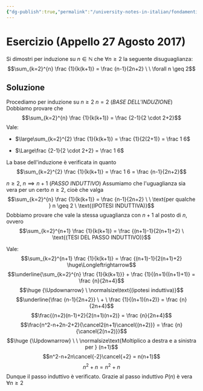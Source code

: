 ```yaml
---
{"dg-publish":true,"permalink":"/university-notes-in-italian/fondamenti-matematici-per-l-informatica/esercizi-sul-principio-di-induzione/appello-27-agosto-2017/"}
---
```


# Esercizio (Appello 27 Agosto 2017)
Si dimostri per induzione su $n \in \mathbb N$ che $\forall n \geq 2$ la seguente disuguaglianza:
$$\sum_{k=2}^{n} \frac {1}{k(k+1)} = \frac {n-1}{2n+2} \ \ \forall n \geq 2$$
## Soluzione
Procediamo per induzione su $n \geq 2$
$n = 2$ (*BASE DELL'INDUZIONE*) 
Dobbiamo provare che
$$\sum_{k=2}^{n} \frac {1}{k(k+1)} = \frac {2-1}{2 \cdot 2+2}$$
Vale:
-  $\large\sum_{k=2}^{2} \frac {1}{k(k+1)} = \frac {1}{2(2+1)} = \frac 1 6$

- $\Large\frac {2-1}{2 \cdot 2+2} = \frac 1 6$

La base dell'induzione è verificata in quanto
$$\sum_{k=2}^{2} \frac {1}{k(k+1)} = \frac 1 6 = \frac {n-1}{2n+2}$$

$n \geq 2, \ n \implies n+1$ (*PASSO INDUTTIVO*)
Assumiamo che l'uguaglianza sia vera per un certo $n \geq 2$, cioè che valga 
$$\sum_{k=2}^{n} \frac {1}{k(k+1)} = \frac {n-1}{2n+2} \ \ \text{per qualche } n \geq 2 \ \text{(IPOTESI INDUTTIVA)}$$
Dobbiamo provare che vale la stessa uguaglianza con $n+1$ al posto di $n$, ovvero
$$\sum_{k=2}^{n+1} \frac {1}{k(k+1)} = \frac {(n+1)-1}{2(n+1)+2} \ \text{(TESI DEL PASSO INDUTTIVO)}$$

Vale:$$\sum_{k=2}^{n+1} \frac {1}{k(k+1)} = \frac {(n+1)-1}{2(n+1)+2} \huge\Longleftrightarrow$$$$\underline{\sum_{k=2}^{n} \frac {1}{k(k+1)}} + \frac {1}{(n+1)((n+1)+1)} = \frac {n}{2n+4}$$$$\huge {\Updownarrow} \ \normalsize\text{(ipotesi induttiva)}$$$$\underline{\frac {n-1}{2n+2}} \ + \ \frac {1}{(n+1)(n+2)} = \frac {n}{2n+4}$$$$\frac{(n+2)(n-1)+2}{2(n+1)(n+2)} = \frac {n}{2n+4}$$$$\frac{n^2-n+2n-2+2}{\cancel2(n+1)\cancel{(n+2)}} = \frac {n}{\cancel{2(n+2)}}$$$$\huge {\Updownarrow} \ \ \normalsize\text{Moltiplico a destra e a sinistra per } (n+1)$$$$n^2-n+2n\cancel{-2}\cancel{+2} = n(n+1)$$$$n^2+n = n^2+n$$Dunque il passo induttivo è verificato.
Grazie al passo induttivo $P(n)$ è vera $\forall n \geq 2$